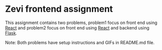 # Zevi frontend assignment

This assignment contains two problems, problem1 focus on front end using [React](https://reactjs.org/) and problem2 focus on front end using [React](https://reactjs.org/) and backend using [Flask](https://flask.palletsprojects.com).

Note: Both problems have setup instructions and GIFs in README.md file.
